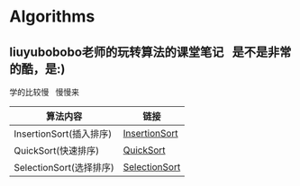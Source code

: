# Algorithms
## liuyubobobo老师的玩转算法的课堂笔记&nbsp;&nbsp;&nbsp;是不是非常的酷，是:)
学的比较慢 &nbsp;&nbsp;慢慢来


| 算法内容 | 链接 |
|----------|----------|
| InsertionSort(插入排序) | [InsertionSort](https://github.com/sanjiaomaojl/Algorithms/tree/master/src/InsertionSort) |
| QuickSort(快速排序) | [QuickSort](https://github.com/sanjiaomaojl/Algorithms/tree/master/src/QuickSort) |
| SelectionSort(选择排序) | [SelectionSort](https://github.com/sanjiaomaojl/Algorithms/tree/master/src/SelectionSort) |
